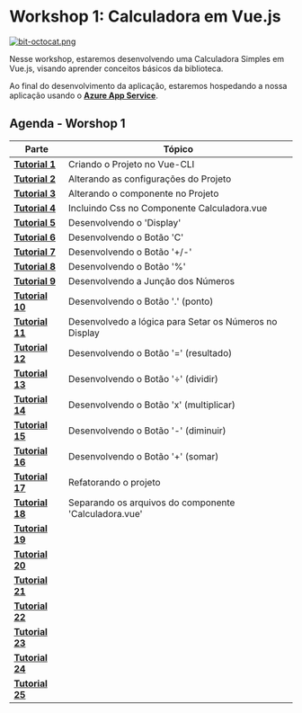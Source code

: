 # Workshop 1: Calculadora em Vue.js

[![bit-octocat.png](https://i.postimg.cc/JzxhSxxy/bit-octocat.png)](https://postimg.cc/hXJgd9Hg)

Nesse workshop, estaremos desenvolvendo uma Calculadora Simples em Vue.js, visando aprender conceitos básicos da biblioteca.

Ao final do desenvolvimento da aplicação, estaremos hospedando a nossa aplicação usando o **[Azure App Service](https://azure.microsoft.com/?WT.mc_id=vuejsworkshop-github-gllemos)**.

## Agenda - Worshop 1

| Parte  |  Tópico |   
|---|--- |
| **[Tutorial 1](agenda/1-criando-o-projeto-no-vue-cli.md)**  | Criando o Projeto no Vue-CLI  |
| **[Tutorial 2](agenda/2-alterando-as-configurações-do-projeto.md)**  | Alterando as configurações do Projeto  |
| **[Tutorial 3](agenda/3-alterando-o-componente-no-projeto.md)**  | Alterando o componente no Projeto  |
| **[Tutorial 4](agenda/4-incluindo-css-no-componente-calculadora-vue.md)**  | Incluindo Css no Componente Calculadora.vue  |
| **[Tutorial 5](agenda/5-desenvolvendo-o-display.md)**  | Desenvolvendo o 'Display'  |
| **[Tutorial 6](agenda/6-desenvolvendo-o-botão-c.md)**  | Desenvolvendo o Botão 'C'  |
| **[Tutorial 7](agenda/7-desenvolvendo-o-botão-sinal.md)**  | Desenvolvendo o Botão '+/-' |
| **[Tutorial 8](agenda/8-desenvolvendo-o-botão-porcentagem.md)**  | Desenvolvendo o Botão '%' |
| **[Tutorial 9](agenda/9-desenvolvendo-a-junção-dos-números.md)**  | Desenvolvendo a Junção dos Números |
| **[Tutorial 10](agenda/10-desenvolvendo-o-botão-ponto.md)**  | Desenvolvendo o Botão '.' (ponto)  |
| **[Tutorial 11](agenda/11-desenvolvedo-a-lógica-para-setar-os-números-no-display.md)**  | Desenvolvedo a lógica para Setar os Números no Display  |
| **[Tutorial 12](agenda/12-desenvolvendo-o-botão-resultado.md)**  | Desenvolvendo o Botão '=' (resultado)  |
| **[Tutorial 13](agenda/13-desenvolvendo-o-botão-dividir.md)**  | Desenvolvendo o Botão '÷' (dividir) |
| **[Tutorial 14](agenda/14-desenvolvendo-o-botão-multiplicar.md)**  | Desenvolvendo o Botão 'x' (multiplicar)  |
| **[Tutorial 15](agenda/15-desenvolvendo-o-botão-diminuir.md)**  | Desenvolvendo o Botão '-' (diminuir)  |
| **[Tutorial 16](agenda/16-desenvolvendo-o-botão-somar.md)**  | Desenvolvendo o Botão '+' (somar)  |
| **[Tutorial 17](agenda/17-refatorando-o-projeto.md)** | Refatorando o projeto |
| **[Tutorial 18](agenda/18-separando-os-arquivos-do-componente-calculadora-vue.md)** | Separando os arquivos do componente 'Calculadora.vue' |
| **[Tutorial 19]()** | |
| **[Tutorial 20]()** | |
| **[Tutorial 21]()** | |
| **[Tutorial 22]()** | |
| **[Tutorial 23]()** | |
| **[Tutorial 24]()** | |
| **[Tutorial 25]()** | |



